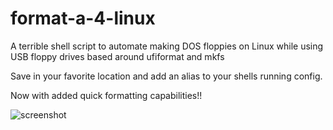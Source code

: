 # format-a-4-linux
A terrible shell script to automate making DOS floppies on Linux while using USB floppy drives based around ufiformat and mkfs

Save in your favorite location and add an alias to your shells running config.

Now with added quick formatting capabilities!!

![screenshot](https://user-images.githubusercontent.com/69775188/122657991-50dc8300-d136-11eb-891b-9b52e5ef88c4.png)
